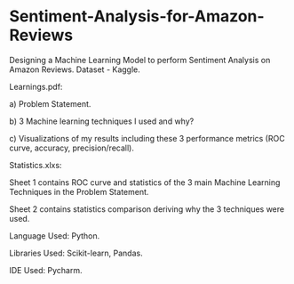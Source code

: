 # Sentiment-Analysis-for-Amazon-Reviews
Designing a Machine Learning Model to perform Sentiment Analysis on Amazon Reviews. Dataset - Kaggle.

Learnings.pdf:

a) Problem Statement.

b) 3 Machine learning techniques I used and why?

c) Visualizations of my results including these 3 performance metrics (ROC curve, accuracy, precision/recall).

Statistics.xlxs:

Sheet 1 contains ROC curve and statistics of the 3 main Machine Learning Techniques in the Problem Statement.

Sheet 2 contains statistics comparison deriving why the 3 techniques were used.

Language Used: Python.

Libraries Used: Scikit-learn, Pandas.

IDE Used: Pycharm.

